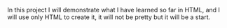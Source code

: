 In this project I will demonstrate what I have learned so far in HTML, and I will use only HTML to create it, it will not be pretty but it will be a start.